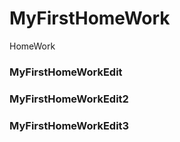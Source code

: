 # MyFirstHomeWork
HomeWork

### MyFirstHomeWorkEdit

### MyFirstHomeWorkEdit2

### MyFirstHomeWorkEdit3
